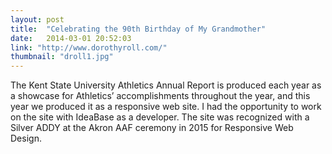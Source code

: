 ```yaml
---
layout: post
title:  "Celebrating the 90th Birthday of My Grandmother"
date:   2014-03-01 20:52:03
link: "http://www.dorothyroll.com/"
thumbnail: "droll1.jpg"
---
```


The Kent State University Athletics Annual Report is produced each year as a showcase for Athletics’ accomplishments throughout the year, and this year we produced it as a responsive web site.  I had the opportunity to work on the site with IdeaBase as a developer.  The site was recognized with a Silver ADDY at the Akron AAF ceremony in 2015 for Responsive Web Design.

